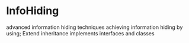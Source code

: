 # InfoHiding
 advanced information hiding techniques
 achieving information hiding by using; Extend
                                       inheritance
                                       implements
                                       interfaces and classes
